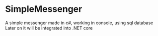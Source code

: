 # SimpleMessenger
A simple messenger made in c#, working in console, using sql database
Later on it will be integrated into .NET core
